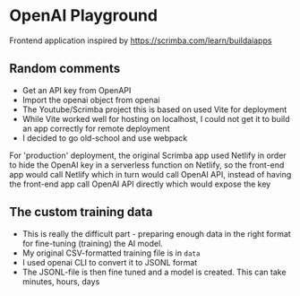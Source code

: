 # OpenAI Playground

Frontend application inspired by 
https://scrimba.com/learn/buildaiapps

## Random comments

- Get an API key from OpenAPI
- Import the openai object from openai
- The Youtube/Scrimba project this is based on used Vite for deployment
- While Vite worked well for hosting on localhost, I could not get it to build an app correctly for remote deployment
- I decided to go old-school and use webpack

For 'production' deployment, the original Scrimba app used Netlify in order to hide the OpenAI key in a serverless function on Netlify, so the front-end app would call Netlify which in turn would call OpenAI API, instead of having the front-end app call OpenAI API directly which would expose the key

## The custom training data

- This is really the difficult part - preparing enough data in the right format for fine-tuning (training) the AI model.
- My original CSV-formatted training file is in ```data```
- I used openai CLI to convert it to JSONL format
- The JSONL-file is then fine tuned and a model is created. This can take minutes, hours, days
